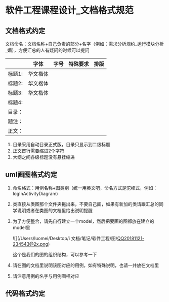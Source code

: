 # 软件工程课程设计_文档格式规范

## 文档格式约定

文档命名：文档名称+自己负责的部分+名字（例如：需求分析规约\_运行模块分析\_媚），方便汇总的人有疑问的时候可以提问

|        | 字体     | 字号 | 特殊要求 | 排版 |
| ------ | -------- | ---- | -------- | ---- |
| 标题1: | 华文楷体 |      |          |      |
| 标题2: | 华文楷体 |      |          |      |
| 标题3: | 华文楷体 |      |          |      |
| 标题4: |          |      |          |      |
| 目录： |          |      |          |      |
| 题注： |          |      |          |      |
| 正文： |          |      |          |      |

1. 目录采用自动目录正式版，目录只显示到二级标题
2. 正文首行需要缩进2个字符
3. 大纲之间各级标题没有悬挂缩进

## uml画图格式约定

1. 命名格式：用例名称+图类别（统一用英文吧，命名方式是驼峰式，例如：logInActivityDiagram)

2. 类直接从类图那个文件夹拖出来，不要自己画，如果有新加的类请跟汇总的同学说明或者在类图的文档里给出说明提醒

3. 为了方便整合，请先自行建立一个model，然后把要画的图都放在建立的model里

   ![](/Users/luomei/Desktop/i 文档/笔记/软件工程/图/QQ20181121-234543@2x.png)

   这个是我们的图的组织结构，可以参考一下

4. 请在图的文档里说明该图对应的用例，如有特殊说明，也请一并放在文档里

5. 请注意用例的名字与用例图相对应

## 代码格式约定